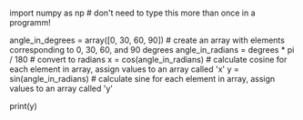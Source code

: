 ```
```
import numpy as np                        # don't need to type this more than once in a programm! 

angle_in_degrees = array([0, 30, 60, 90]) # create an array with elements corresponding to 0, 30, 60, and 90 degrees 
angle_in_radians = degrees * pi / 180     # convert to radians
x = cos(angle_in_radians)                 # calculate cosine for each element in array, assign values to an array called 'x'
y = sin(angle_in_radians)                 # calculate sine for each element in array, assign values to an array called 'y'

print(y)
```
```